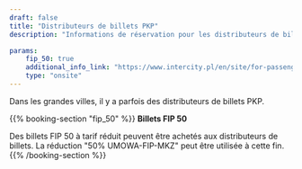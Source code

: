 ```yaml
---
draft: false
title: "Distributeurs de billets PKP"
description: "Informations de réservation pour les distributeurs de billets PKP."

params:
    fip_50: true
    additional_info_link: "https://www.intercity.pl/en/site/for-passengers/buy-a-ticket/use-tens-of-ticket-vending-machines-throughout-poland/informacje-ogolne-en.html"
    type: "onsite"
---
```


Dans les grandes villes, il y a parfois des distributeurs de billets PKP.

{{% booking-section "fip_50" %}}
**Billets FIP 50**

Des billets FIP 50 à tarif réduit peuvent être achetés aux distributeurs de billets. La réduction "50% UMOWA-FIP-MKZ" peut être utilisée à cette fin.
{{% /booking-section %}}
